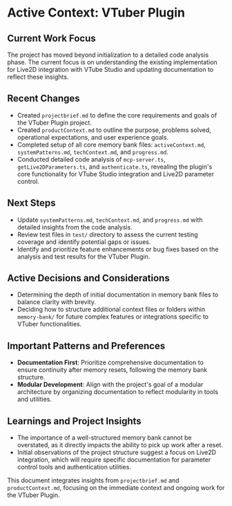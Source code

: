 # Active Context: VTuber Plugin

## Current Work Focus
The project has moved beyond initialization to a detailed code analysis phase. The current focus is on understanding the existing implementation for Live2D integration with VTube Studio and updating documentation to reflect these insights.

## Recent Changes
- Created `projectbrief.md` to define the core requirements and goals of the VTuber Plugin project.
- Created `productContext.md` to outline the purpose, problems solved, operational expectations, and user experience goals.
- Completed setup of all core memory bank files: `activeContext.md`, `systemPatterns.md`, `techContext.md`, and `progress.md`.
- Conducted detailed code analysis of `mcp-server.ts`, `getLive2DParameters.ts`, and `authenticate.ts`, revealing the plugin's core functionality for VTube Studio integration and Live2D parameter control.

## Next Steps
- Update `systemPatterns.md`, `techContext.md`, and `progress.md` with detailed insights from the code analysis.
- Review test files in `test/` directory to assess the current testing coverage and identify potential gaps or issues.
- Identify and prioritize feature enhancements or bug fixes based on the analysis and test results for the VTuber Plugin.

## Active Decisions and Considerations
- Determining the depth of initial documentation in memory bank files to balance clarity with brevity.
- Deciding how to structure additional context files or folders within `memory-bank/` for future complex features or integrations specific to VTuber functionalities.

## Important Patterns and Preferences
- **Documentation First**: Prioritize comprehensive documentation to ensure continuity after memory resets, following the memory bank structure.
- **Modular Development**: Align with the project's goal of a modular architecture by organizing documentation to reflect modularity in tools and utilities.

## Learnings and Project Insights
- The importance of a well-structured memory bank cannot be overstated, as it directly impacts the ability to pick up work after a reset.
- Initial observations of the project structure suggest a focus on Live2D integration, which will require specific documentation for parameter control tools and authentication utilities.

This document integrates insights from `projectbrief.md` and `productContext.md`, focusing on the immediate context and ongoing work for the VTuber Plugin.
